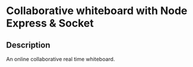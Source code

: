 # Collaborative whiteboard with Node Express & Socket

## Description

An online collaborative real time whiteboard.